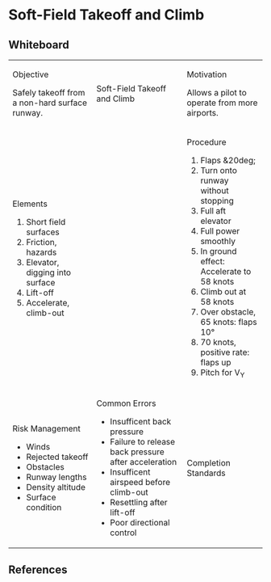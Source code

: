 # Soft-Field Takeoff and Climb

## Whiteboard

<table className="maneuver-wb">

<tr>

<td className="wb-col-1">

<label>Objective</label>

Safely takeoff from a non-hard surface runway.

</td>

<td className="wb-col-2 maneuver-title">

<label className="maneuver-label">Soft-Field Takeoff and Climb</label>

</td>

<td className="wb-col-3">

<label>Motivation</label>

Allows a pilot to operate from more airports.

</td>

</tr>

<tr>

<td className="wb-col-1">

<label>Elements</label>

1. Short field surfaces
2. Friction, hazards
3. Elevator, digging into surface
4. Lift-off
5. Accelerate, climb-out

</td>

<td className="wb-col-2">

</td>

<td className="wb-col-3">

<label>Procedure</label>

1. Flaps &20deg;
2. Turn onto runway without stopping
3. Full aft elevator
4. Full power smoothly
5. In ground effect: Accelerate to 58 knots
6. Climb out at 58 knots
7. Over obstacle, 65 knots: flaps 10&deg;
8. 70 knots, positive rate: flaps up
9. Pitch for V<sub>Y</sub>

</td>

</tr>

<tr>

<td className="wb-col-1">

<label>Risk Management</label>

- Winds
- Rejected takeoff
- Obstacles
- Runway lengths
- Density altitude
- Surface condition

</td>

<td className="wb-col-2">

<label>Common Errors</label>

- Insufficent back pressure
- Failure to release back pressure after acceleration
- Insufficent airspeed before climb-out
- Resettling after lift-off
- Poor directional control

</td>

<td className="wb-col-3">

<label>Completion Standards</label>

</td>

</tr>

</table>

## References
